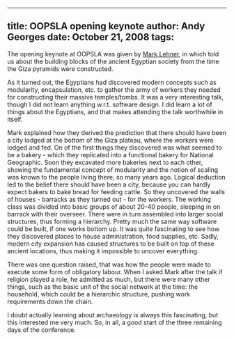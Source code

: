 -----
title:  OOPSLA opening keynote
author: Andy Georges
date: October 21, 2008
tags: 
-----







The opening keynote at OOPSLA was given by [Mark
Lehner](http://www.aeraweb.org/), in which told us about the building
blocks of the ancient Egyptian society from the time the Giza pyramids
were constructed.


As it turned out, the Egyptians had discovered modern concepts such as
modularity, encapsulation, etc. to gather the army of workers they
needed for constructing their massive temples/tombs. It was a very
interesting talk, though I did not learn anything w.r.t. software
design. I did learn a lot of things about the Egyptians, and that makes
attending the talk worthwhile in itself.


Mark explained how they derived the prediction that there should have
been a city lodged at the bottom of the Giza plateau, where the workers
were lodged and fed. On of the first things they discovered was what
seemed to be a bakery - which they replicated into a functional bakery
for National Geographic. Soon they excavated more bakeries next to each
other, showing the fundamental concept of modularity and the notion of
scaling was known to the people living there, so many years ago. Logical
deduction led to the belief there should have been a city, because you
can hardly expect bakers to bake bread for feeding cattle. So they
uncovered the walls of houses - barracks as they turned out - for the
workers. The working class was divided into basic groups of about 20-40
people, sleeping in on barrack with their overseer. There were in turn
assembled into larger social structures, thus forming a hierarchy.
Pretty much the same way software could be built, if one works bottom
up. It was quite fascinating to see how they discovered places to house
administration, food supplies, etc. Sadly, modern city expansion has
caused structures to be built on top of these ancient locations, thus
making it impossible to uncover everything.


There was one question raised, that was how the people were made to
execute some form of obligatory labour. When I asked Mark after the talk
if religion played a role, he admitted as much, but there were many
other things, such as the basic unit of the social network at the time:
the household, which could be a hierarchic structure, pushing work
requirements down the chain.


I doubt actually learning about archaeology is always this fascinating,
but this interested me very much. So, in all, a good start of the three
remaining days of the conference.




